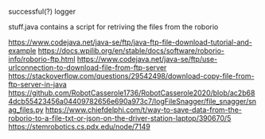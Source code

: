 successful(?) logger

stuff.java contains a script for retriving the files from the roborio

https://www.codejava.net/java-se/ftp/java-ftp-file-download-tutorial-and-example
https://docs.wpilib.org/en/stable/docs/software/roborio-info/roborio-ftp.html
https://www.codejava.net/java-se/ftp/use-urlconnection-to-download-file-from-ftp-server
https://stackoverflow.com/questions/29542498/download-copy-file-from-ftp-server-in-java
https://github.com/RobotCasserole1736/RobotCasserole2020/blob/ac2b684dcb55423456a04409782656e690a973c7/logFileSnagger/file_snagger/snag_files.py
https://www.chiefdelphi.com/t/way-to-save-data-from-the-roborio-to-a-file-txt-or-json-on-the-driver-station-laptop/390670/5
https://stemrobotics.cs.pdx.edu/node/7149
